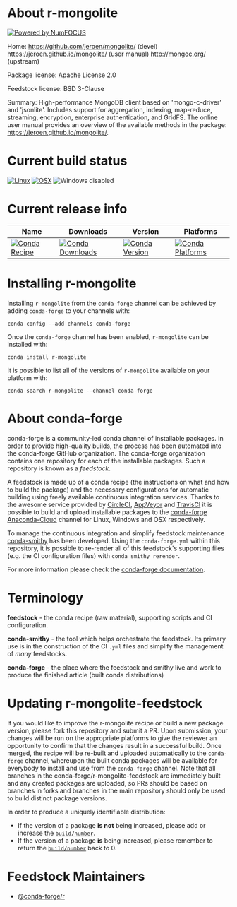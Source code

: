 About r-mongolite
=================

[![Powered by NumFOCUS](https://img.shields.io/badge/powered%20by-NumFOCUS-orange.svg?style=flat&colorA=E1523D&colorB=007D8A)](http://numfocus.org)

Home: https://github.com/jeroen/mongolite/ (devel) https://jeroen.github.io/mongolite/ (user manual) http://mongoc.org/ (upstream)

Package license: Apache License 2.0

Feedstock license: BSD 3-Clause

Summary: High-performance MongoDB client based on 'mongo-c-driver' and 'jsonlite'. Includes support for aggregation, indexing, map-reduce, streaming, encryption, enterprise authentication, and GridFS. The online user manual provides an overview  of the available methods in the package: <https://jeroen.github.io/mongolite/>.



Current build status
====================

[![Linux](https://img.shields.io/circleci/project/github/conda-forge/r-mongolite-feedstock/master.svg?label=Linux)](https://circleci.com/gh/conda-forge/r-mongolite-feedstock)
[![OSX](https://img.shields.io/travis/conda-forge/r-mongolite-feedstock/master.svg?label=macOS)](https://travis-ci.org/conda-forge/r-mongolite-feedstock)
![Windows disabled](https://img.shields.io/badge/Windows-disabled-lightgrey.svg)

Current release info
====================

| Name | Downloads | Version | Platforms |
| --- | --- | --- | --- |
| [![Conda Recipe](https://img.shields.io/badge/recipe-r--mongolite-green.svg)](https://anaconda.org/conda-forge/r-mongolite) | [![Conda Downloads](https://img.shields.io/conda/dn/conda-forge/r-mongolite.svg)](https://anaconda.org/conda-forge/r-mongolite) | [![Conda Version](https://img.shields.io/conda/vn/conda-forge/r-mongolite.svg)](https://anaconda.org/conda-forge/r-mongolite) | [![Conda Platforms](https://img.shields.io/conda/pn/conda-forge/r-mongolite.svg)](https://anaconda.org/conda-forge/r-mongolite) |

Installing r-mongolite
======================

Installing `r-mongolite` from the `conda-forge` channel can be achieved by adding `conda-forge` to your channels with:

```
conda config --add channels conda-forge
```

Once the `conda-forge` channel has been enabled, `r-mongolite` can be installed with:

```
conda install r-mongolite
```

It is possible to list all of the versions of `r-mongolite` available on your platform with:

```
conda search r-mongolite --channel conda-forge
```


About conda-forge
=================

conda-forge is a community-led conda channel of installable packages.
In order to provide high-quality builds, the process has been automated into the
conda-forge GitHub organization. The conda-forge organization contains one repository
for each of the installable packages. Such a repository is known as a *feedstock*.

A feedstock is made up of a conda recipe (the instructions on what and how to build
the package) and the necessary configurations for automatic building using freely
available continuous integration services. Thanks to the awesome service provided by
[CircleCI](https://circleci.com/), [AppVeyor](https://www.appveyor.com/)
and [TravisCI](https://travis-ci.org/) it is possible to build and upload installable
packages to the [conda-forge](https://anaconda.org/conda-forge)
[Anaconda-Cloud](https://anaconda.org/) channel for Linux, Windows and OSX respectively.

To manage the continuous integration and simplify feedstock maintenance
[conda-smithy](https://github.com/conda-forge/conda-smithy) has been developed.
Using the ``conda-forge.yml`` within this repository, it is possible to re-render all of
this feedstock's supporting files (e.g. the CI configuration files) with ``conda smithy rerender``.

For more information please check the [conda-forge documentation](https://conda-forge.org/docs/).

Terminology
===========

**feedstock** - the conda recipe (raw material), supporting scripts and CI configuration.

**conda-smithy** - the tool which helps orchestrate the feedstock.
                   Its primary use is in the construction of the CI ``.yml`` files
                   and simplify the management of *many* feedstocks.

**conda-forge** - the place where the feedstock and smithy live and work to
                  produce the finished article (built conda distributions)


Updating r-mongolite-feedstock
==============================

If you would like to improve the r-mongolite recipe or build a new
package version, please fork this repository and submit a PR. Upon submission,
your changes will be run on the appropriate platforms to give the reviewer an
opportunity to confirm that the changes result in a successful build. Once
merged, the recipe will be re-built and uploaded automatically to the
`conda-forge` channel, whereupon the built conda packages will be available for
everybody to install and use from the `conda-forge` channel.
Note that all branches in the conda-forge/r-mongolite-feedstock are
immediately built and any created packages are uploaded, so PRs should be based
on branches in forks and branches in the main repository should only be used to
build distinct package versions.

In order to produce a uniquely identifiable distribution:
 * If the version of a package **is not** being increased, please add or increase
   the [``build/number``](https://conda.io/docs/user-guide/tasks/build-packages/define-metadata.html#build-number-and-string).
 * If the version of a package **is** being increased, please remember to return
   the [``build/number``](https://conda.io/docs/user-guide/tasks/build-packages/define-metadata.html#build-number-and-string)
   back to 0.

Feedstock Maintainers
=====================

* [@conda-forge/r](https://github.com/conda-forge/r/)

